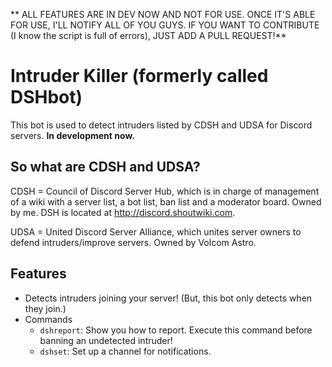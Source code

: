 ** ALL FEATURES ARE IN DEV NOW AND NOT FOR USE. ONCE IT'S ABLE FOR USE, I'LL NOTIFY ALL OF YOU GUYS. IF YOU WANT TO CONTRIBUTE (I know the script is full of errors), JUST ADD A PULL REQUEST!**
# Intruder Killer (formerly called DSHbot)
This bot is used to detect intruders listed by CDSH and UDSA for Discord servers. **In development now.**
## So what are CDSH and UDSA?
CDSH = Council of Discord Server Hub, which is in charge of management of a wiki with a server list, a bot list, ban list and a moderator board. Owned by me. DSH is located at http://discord.shoutwiki.com.

UDSA = United Discord Server Alliance, which unites server owners to defend intruders/improve servers. Owned by Volcom Astro.
## Features
* Detects intruders joining your server! (But, this bot only detects when they join.)
* Commands
  * `dshreport`: Show you how to report. Execute this command before banning an undetected intruder!
  * `dshset`: Set up a channel for notifications.
